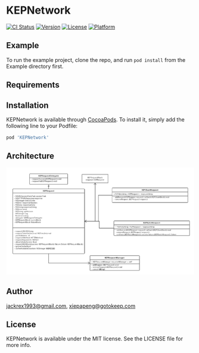 # KEPNetwork

[![CI Status](http://img.shields.io/travis/jackrex1993@gmail.com/KEPNetwork.svg?style=flat)](https://travis-ci.org/jackrex1993@gmail.com/KEPNetwork)
[![Version](https://img.shields.io/cocoapods/v/KEPNetwork.svg?style=flat)](http://cocoapods.org/pods/KEPNetwork)
[![License](https://img.shields.io/cocoapods/l/KEPNetwork.svg?style=flat)](http://cocoapods.org/pods/KEPNetwork)
[![Platform](https://img.shields.io/cocoapods/p/KEPNetwork.svg?style=flat)](http://cocoapods.org/pods/KEPNetwork)

## Example

To run the example project, clone the repo, and run `pod install` from the Example directory first.

## Requirements

## Installation

KEPNetwork is available through [CocoaPods](http://cocoapods.org). To install
it, simply add the following line to your Podfile:

```ruby
pod 'KEPNetwork'
```

## Architecture
![KEPRequest](./KEPRequest.png)


## Author

jackrex1993@gmail.com, xiepapeng@gotokeep.com

## License

KEPNetwork is available under the MIT license. See the LICENSE file for more info.
